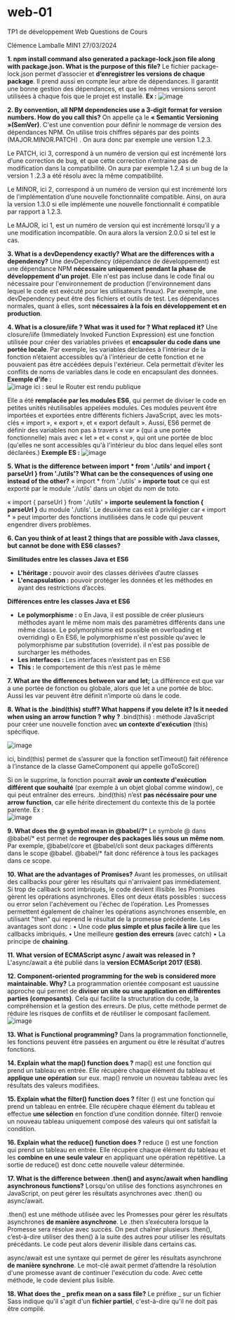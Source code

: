 # web-01
TP1 de développement Web
Questions de Cours

Clémence Lamballe
MIN1
27/03/2024

**1.	npm install command also generated a package-lock.json file along with package.json. What is the purpose of this file?**
Le fichier package-lock.json permet d’associer et __d’enregistrer les versions de chaque package__. Il prend aussi en compte leur arbre de dépendances. Il garantit une bonne gestion des dépendances, et que les mêmes versions seront utilisées à chaque fois que le projet est installé. 
**Ex :** ![image](https://github.com/ClemenceLamballe/web-01/assets/160240758/80d87e0b-1084-4d46-a05b-433a5b5e41be)

**2.	By convention, all NPM dependencies use a 3-digit format for version numbers. How do you call this?**
On appelle ça le __« Semantic Versioning »(SemVer)__. C'est une convention pour définir le nommage de version des dépendances NPM. On utilise trois chiffres séparés par des points (MAJOR.MINOR.PATCH) . On aura donc par exemple une version 1.2.3. 

Le PATCH, ici 3, correspond à un numéro de version qui est incrémenté lors d’une correction de bug, et que cette correction n’entraine pas de modification dans la compatibilité. On aura par exemple 1.2.4 si un bug de la version 1 .2.3 a été résolu avec la même compatibilité. 

Le MINOR, ici 2, correspond à un numéro de version qui est incrémenté lors de l’implémentation d’une nouvelle fonctionnalité compatible. Ainsi, on aura la version 1.3.0 si elle implémente une nouvelle fonctionnalit  é compatible par rapport à 1.2.3.

Le MAJOR, ici 1, est un numéro de version qui est incrémenté lorsqu’il y a une modification incompatible. On aura alors la version 2.0.0 si tel est le cas.

**3.	What is a devDependency exactly? What are the differences with a dependency?**
Une devDependency (dépendance de développement) est une dépendance NPM __nécessaire uniquement pendant la phase de développement d'un projet__.  Elle n'est pas incluse dans le code final ou nécessaire pour l'environnement de production (l'environnement dans lequel le code est exécuté pour les utilisateurs finaux). Par exemple, une devDependency peut être des fichiers et outils de test. Les dépendances normales, quant à elles, sont __nécessaires à la fois en développement et en production__.

**4.	What is a closure/iife ? What was it used for ? What replaced it?**
Une closure/iife (Immediately Invoked Function Expression) est une fonction utilisée pour créer des variables privées et __encapsuler du code dans une portée locale__. Par exemple, les variables déclarées à l'intérieur de la fonction n’étaient accessibles qu'à l'intérieur de cette fonction et ne pouvaient pas être accédées depuis l'extérieur. Cela permettait d’éviter les conflits de noms de variables dans le code en encapsulant des données. 
**Exemple d’ife :**  
![image](https://github.com/ClemenceLamballe/web-01/assets/160240758/5b245b49-a2c7-402a-8935-d81f0e9aecb6)
ici : seul le Router est rendu publique

Elle a été __remplacée par les modules ES6__, qui permet de diviser le code en petites unités réutilisables appelées modules. Ces modules peuvent être importées et exportées entre différents fichiers JavaScript, avec les mots-clés « import », « export », et « export default ». Aussi, ES6 permet de définir des variables non pas à travers « var » (qui a une portée fonctionnelle) mais avec « let » et « const », qui ont une portée de bloc (qu'elles ne sont accessibles qu'à l'intérieur du bloc dans lequel elles sont déclarées.)
**Exemple ES :** 
![image](https://github.com/ClemenceLamballe/web-01/assets/160240758/e76ad7df-b1a5-4c5c-9bd4-9c7e0dec8c40)

**5.	What is the difference between import * from './utils' and import { parseUrl } from './utils'? What can be the consequences of using one instead of the other?**
« import * from './utils' » __importe tout__ ce qui est exporté par le module './utils' dans un objet du nom de toto.

« import { parseUrl } from './utils' » __importe seulement la fonction { parseUrl }__ du module './utils'. Le deuxième cas est à privilégier car « import * » peut importer des fonctions inutilisées dans le code qui peuvent engendrer divers problèmes.

**6.	Can you think of at least 2 things that are possible with Java classes, but cannot be done with ES6 classes?**

**Similitudes entre les classes Java et ES6**
  -	**L'héritage :** pouvoir avoir des classes dérivées d’autre classes
  -	**L'encapsulation :** pouvoir protéger les données et les méthodes en ayant des restrictions d’accès.

    
**Différences entre les classes Java et ES6**
  -	**Le polymorphisme :**
    o	En Java, il est possible de créer plusieurs méthodes ayant le même nom mais des paramètres différents dans une même classe. Le polymorphisme est possible en overloading et overriding)
    o	En ES6, le polymorphisme n'est possible qu'avec le polymorphisme par substitution (override). il n'est pas possible de surcharger les méthodes.
  - **Les interfaces :** Les interfaces n’existent pas en ES6
  - **This :** le comportement de this n’est pas le même

**7.	What are the differences between var and let;**
La différence est que var a une portée de fonction ou globale, alors que let a une portée de bloc. Aussi les var peuvent être définit n’importe où dans le code.

**8.	What is the .bind(this) stuff? What happens if you delete it? Is it needed when using an arrow function ? why ?**
  .bind(this) : méthode JavaScript pour créer une nouvelle fonction avec __un contexte d'exécution__ (this) spécifique.

![image](https://github.com/ClemenceLamballe/web-01/assets/160240758/0e3adb3f-b7f9-4aa8-b670-8466b450aa30)

 ici, bind(this) permet de s’assurer que la fonction setTimeout() fait référence à l’instance de la classe GameComponent qui appelle goToScore()

Si on le supprime, la fonction pourrait __avoir un contexte d'exécution différent que souhaité__ (par exemple à un objet global comme window), ce qui peut entraîner des erreurs.
.bind(this) n’est __pas nécéssaire pour une arrow function__, car elle hérite directement du contexte this de la portée parente.
Ex :  
![image](https://github.com/ClemenceLamballe/web-01/assets/160240758/5b4da3a8-1691-4b2c-b427-d969c81b79e3)


**9.	What does the @ symbol mean in @babel/*?****
Le symbole @ dans @babel/* est permet de __regrouper des packages liés sous un même nom__. Par exemple, @babel/core et @babel/cli sont deux packages différents dans le scope @babel. @babel/* fait donc référence à tous les packages dans ce scope. 

**10.	What are the advantages of Promises?**
Avant les promesses, on utilisait des callbacks pour gérer les résultats qui n'arrivaient pas immédiatement. Si trop de callback sont imbriqués, le code devient illisible.
les Promises gèrent les opérations asynchrones. Elles ont deux états possibles : success ou error selon l'achèvement ou l'échec de l’opération. Les Promesses permettent également de chaîner les opérations asynchrones ensemble, en utilisant "then" qui reprend le résultat de la promesse précédente.
Les avantages sont donc :
•	Une code __plus simple et plus facile à lire__ que les callbacks imbriqués. 
•	Une meilleure __gestion des erreurs__ (avec catch)
•	La principe de __chaining__.

**11.	What version of ECMAScript async / await was released in ?**
L'async/await a été publié dans la __version ECMAScript 2017 (ES8)__.

**12.	Component-oriented programming for the web is considered more maintainable. Why?**
La programmation orientée composant est uaussine approche qui permet de __diviser un site ou une application en différentes parties (composants)__. Cela qui facilite la structuration du code, la compréhension et la gestion des erreurs. De plus, cette méthode permet de réduire les risques de conflits et de réutiliser le composant facilement.
![image](https://github.com/ClemenceLamballe/web-01/assets/160240758/ddeccfd0-ed1c-49c7-9ea2-e3506181d892)

  
**13.	What is Functional programming?**
Dans la programmation fonctionnelle, les fonctions peuvent être passées en argument ou être le résultat d'autres fonctions.  

**14.	Explain what the map() function does ?**
map() est une fonction qui prend un tableau en entrée. Elle récupère chaque élément du tableau et __applique une opération__ sur eux. map() renvoie un nouveau tableau avec les résultats des valeurs modifiées.

**15.	Explain what the filter() function does ?**
filter () est une fonction qui prend un tableau en entrée. Elle récupère chaque élément du tableau et effectue __une sélection__ en fonction d’une condition donnée. filter() renvoie un nouveau tableau uniquement composé des valeurs qui ont satisfait la condition.

**16.	Explain what the reduce() function does ?**
reduce () est une fonction qui prend un tableau en entrée. Elle récupère chaque élément du tableau et les __combine en une seule valeur__ en appliquant une opération répétitive. La sortie de reduce() est donc cette nouvelle valeur déterminée.

**17.	What is the difference between .then() and async/await when handling asynchronous functions?**
Lorsqu'on utilise des fonctions asynchrones en JavaScript, on peut gérer les résultats asynchrones avec .then() ou async/await.

.then() est une méthode utilisée avec les Promesses pour gérer les résultats asynchrones __de manière asynchrone__. Le .then s’exécutera lorsque la Promesse sera résolue avec succès. On peut chaîner plusieurs .then(), c’est-à-dire utiliser des then() à la suite des autres pour utiliser les résultats précédants. Le code peut alors devenir illisible dans certains cas.

async/await est une syntaxe qui permet de gérer les résultats asynchrone __de manière synchrone__. Le mot-clé await permet d’attendre la résolution d'une promesse avant de continuer l'exécution du code. Avec cette méthode, le code devient plus lisible. 

**18.	What does the _ prefix mean on a sass file?**
Le préfixe _ sur un fichier Sass indique qu'il s'agit d'un __fichier partiel__, c'est-à-dire qu'il ne doit pas être compilé.

